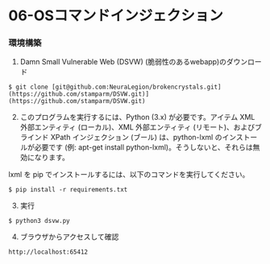 # 06-OSコマンドインジェクション

### 環境構築
1. Damn Small Vulnerable Web (DSVW) (脆弱性のあるwebapp)のダウンロード
```
$ git clone [git@github.com:NeuraLegion/brokencrystals.git](https://github.com/stamparm/DSVW.git)](https://github.com/stamparm/DSVW.git)
```

2. このプログラムを実行するには、Python (3.x) が必要です。アイテム XML 外部エンティティ (ローカル)、XML 外部エンティティ (リモート)、およびブラインド XPath インジェクション (ブール) は、python-lxml のインストールが必要です (例: apt-get install python-lxml)。そうしないと、それらは無効になります。

lxml を pip でインストールするには、以下のコマンドを実行してください。
```
$ pip install -r requirements.txt
```

3. 実行
```
$ python3 dsvw.py 
```

4. ブラウザからアクセスして確認
```
http://localhost:65412
```
